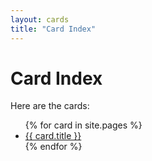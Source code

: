 ```yaml
---
layout: cards
title: "Card Index"
---
```


# Card Index

Here are the cards:

<ul>
{% for card in site.pages %}
    <li><a href="{{ card.url }}">{{ card.title }}</a></li>
{% endfor %}
</ul>
